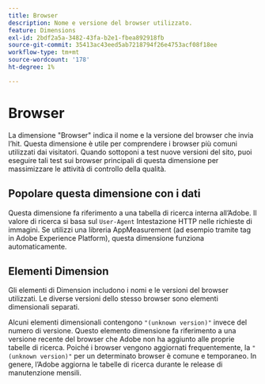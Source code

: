 ```yaml
---
title: Browser
description: Nome e versione del browser utilizzato.
feature: Dimensions
exl-id: 2bdf2a5a-3482-43fa-b2e1-fbea892918fb
source-git-commit: 35413ac43eed5ab7218794f26e4753acf08f18ee
workflow-type: tm+mt
source-wordcount: '178'
ht-degree: 1%

---
```


# Browser

La dimensione &quot;Browser&quot; indica il nome e la versione del browser che invia l’hit. Questa dimensione è utile per comprendere i browser più comuni utilizzati dai visitatori. Quando sottoponi a test nuove versioni del sito, puoi eseguire tali test sui browser principali di questa dimensione per massimizzare le attività di controllo della qualità.

## Popolare questa dimensione con i dati

Questa dimensione fa riferimento a una tabella di ricerca interna all’Adobe. Il valore di ricerca si basa sul `User-Agent` Intestazione HTTP nelle richieste di immagini. Se utilizzi una libreria AppMeasurement (ad esempio tramite tag in Adobe Experience Platform), questa dimensione funziona automaticamente.

## Elementi Dimension

Gli elementi di Dimension includono i nomi e le versioni del browser utilizzati. Le diverse versioni dello stesso browser sono elementi dimensionali separati.

Alcuni elementi dimensionali contengono `"(unknown version)"` invece del numero di versione. Questo elemento dimensione fa riferimento a una versione recente del browser che Adobe non ha aggiunto alle proprie tabelle di ricerca. Poiché i browser vengono aggiornati frequentemente, la `"(unknown version)"` per un determinato browser è comune e temporaneo. In genere, l’Adobe aggiorna le tabelle di ricerca durante le release di manutenzione mensili.
